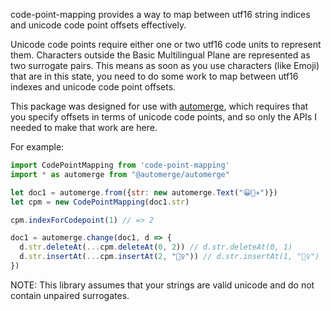 code-point-mapping provides a way to map between utf16 string indices
and unicode code point offsets effectively.

Unicode code points require either one or two utf16 code units to represent them. Characters outside the Basic Multilingual Plane are represented as two
surrogate pairs. This means as soon as you use characters (like Emoji) that
are in this state, you need to do some work to map between utf16 indexes and
unicode code point offsets.

This package was designed for use with [automerge](https://automerge.org), which requires that you specify offsets in terms of unicode code points,
and so only the APIs I needed to make that work are here.

For example:

```javascript
import CodePointMapping from 'code-point-mapping'
import * as automerge from "@automerge/automerge"

let doc1 = automerge.from({str: new automerge.Text("😀🎉✈️")})
let cpm = new CodePointMapping(doc1.str)

cpm.indexForCodepoint(1) // => 2

doc1 = automerge.change(doc1, d => {
  d.str.deleteAt(...cpm.deleteAt(0, 2)) // d.str.deleteAt(0, 1)
  d.str.insertAt(...cpm.insertAt(2, "🧟‍♀️")) // d.str.insertAt(1, "🧟‍♀️")
})
```

NOTE: This library assumes that your strings are valid unicode and do not
contain unpaired surrogates.

